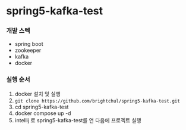 # spring5-kafka-test

### 개발 스텍
- spring boot
- zookeeper
- kafka
- docker

### 실행 순서

1. docker 설치 및 실행
2. `git clone https://github.com/brightchul/spring5-kafka-test.git`
3. cd spring5-kafka-test
4. docker compose up -d
5. intellij 로 spring5-kafka-test를 연 다음에 프로젝트 실행
